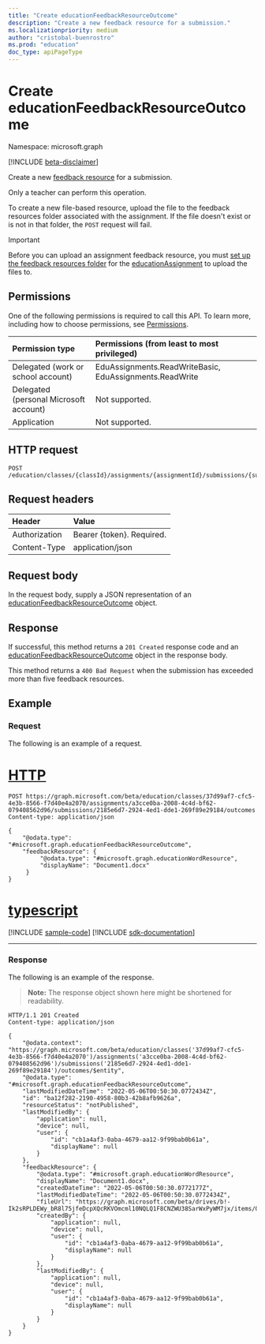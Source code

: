 ```yaml
---
title: "Create educationFeedbackResourceOutcome"
description: "Create a new feedback resource for a submission."
ms.localizationpriority: medium
author: "cristobal-buenrostro"
ms.prod: "education"
doc_type: apiPageType
---
```


# Create educationFeedbackResourceOutcome

Namespace: microsoft.graph

[!INCLUDE [beta-disclaimer](../../includes/beta-disclaimer.md)]

Create a new [feedback resource](../resources/educationfeedbackresourceoutcome.md) for a submission.

Only a teacher can perform this operation.

To create a new file-based resource, upload the file to the feedback resources folder associated with the assignment. If the file doesn't exist or is not in that folder, the `POST` request will fail.

> [!IMPORTANT]
> Before you can upload an assignment feedback resource, you must [set up the feedback resources folder](../api/educationassignment-setupfeedbackresourcesfolder.md) for the [educationAssignment](../resources/educationassignment.md) to upload the files to.

## Permissions
One of the following permissions is required to call this API. To learn more, including how to choose permissions, see [Permissions](/graph/permissions-reference).

|Permission type      | Permissions (from least to most privileged)              |
|:--------------------|:---------------------------------------------------------|
|Delegated (work or school account) |  EduAssignments.ReadWriteBasic, EduAssignments.ReadWrite  |
|Delegated (personal Microsoft account) |  Not supported.  |
|Application | Not supported. |

## HTTP request
<!-- { "blockType": "ignored" } -->
```http
POST /education/classes/{classId}/assignments/{assignmentId}/submissions/{submissionId}/outcomes
```

## Request headers
| Header       | Value |
|:---------------|:--------|
| Authorization  | Bearer {token}. Required.  |
| Content-Type   | application/json           |

## Request body
In the request body, supply a JSON representation of an [educationFeedbackResourceOutcome](../resources/educationfeedbackresourceoutcome.md) object.

## Response
If successful, this method returns a `201 Created` response code and an [educationFeedbackResourceOutcome](../resources/educationfeedbackresourceoutcome.md) object in the response body.

This method returns a `400 Bad Request` when the submission has exceeded more than five feedback resources.

## Example
### Request
The following is an example of a request.


# [HTTP](#tab/http)
<!-- {
  "blockType": "request",
  "name": "create_educationFeedbackResourceOutcome"
}-->
```http
POST https://graph.microsoft.com/beta/education/classes/37d99af7-cfc5-4e3b-8566-f7d40e4a2070/assignments/a3cce0ba-2008-4c4d-bf62-079408562d96/submissions/2185e6d7-2924-4ed1-dde1-269f89e29184/outcomes
Content-type: application/json

{ 
    "@odata.type": "#microsoft.graph.educationFeedbackResourceOutcome",
    "feedbackResource": {
         "@odata.type": "#microsoft.graph.educationWordResource",
         "displayName": "Document1.docx"
     }
}
```

# [typescript](#tab/typescript)
[!INCLUDE [sample-code](../includes/snippets/typescript/create-educationfeedbackresourceoutcome-typescript-snippets.md)]
[!INCLUDE [sdk-documentation](../includes/snippets/snippets-sdk-documentation-link.md)]

---


### Response
The following is an example of the response.

>**Note:** The response object shown here might be shortened for readability.

<!-- {
  "blockType": "response",
  "truncated": true,
  "@odata.type": "microsoft.graph.educationFeedbackResourceOutcome"
} -->
```http
HTTP/1.1 201 Created
Content-type: application/json

{
    "@odata.context": "https://graph.microsoft.com/beta/education/classes('37d99af7-cfc5-4e3b-8566-f7d40e4a2070')/assignments('a3cce0ba-2008-4c4d-bf62-079408562d96')/submissions('2185e6d7-2924-4ed1-dde1-269f89e29184')/outcomes/$entity",
    "@odata.type": "#microsoft.graph.educationFeedbackResourceOutcome",
    "lastModifiedDateTime": "2022-05-06T00:50:30.0772434Z",
    "id": "ba12f282-2190-4958-80b3-42b8afb9626a",
    "resourceStatus": "notPublished",
    "lastModifiedBy": {
        "application": null,
        "device": null,
        "user": {
            "id": "cb1a4af3-0aba-4679-aa12-9f99bab0b61a",
            "displayName": null
        }
    },
    "feedbackResource": {
        "@odata.type": "#microsoft.graph.educationWordResource",
        "displayName": "Document1.docx",
        "createdDateTime": "2022-05-06T00:50:30.0772177Z",
        "lastModifiedDateTime": "2022-05-06T00:50:30.0772434Z",
        "fileUrl": "https://graph.microsoft.com/beta/drives/b!-Ik2sRPLDEWy_bR8l75jfeDcpXQcRKVOmcml10NQLQ1F8CNZWU38SarWxPyWM7jx/items/01VANVJQZQ33I4AJBSURHZJDDQKEJ5TEMJ",
        "createdBy": {
            "application": null,
            "device": null,
            "user": {
                "id": "cb1a4af3-0aba-4679-aa12-9f99bab0b61a",
                "displayName": null
            }
        },
        "lastModifiedBy": {
            "application": null,
            "device": null,
            "user": {
                "id": "cb1a4af3-0aba-4679-aa12-9f99bab0b61a",
                "displayName": null
            }
        }
    }
}

```

<!-- uuid: 8fcb5dbc-d5aa-4681-8e31-b001d5168d79
2022-05-06 14:57:30 UTC -->
<!--
{
  "type": "#page.annotation",
  "description": "Create educationFeedbackResourceOutcome",
  "keywords": "",
  "section": "documentation",
  "tocPath": "",
  "suppressions": []
}
-->
